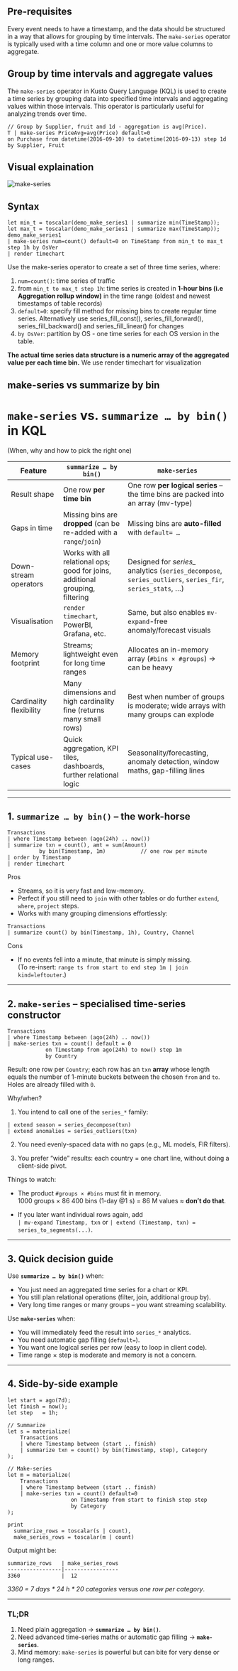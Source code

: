 

## Pre-requisites
Every event needs to have a timestamp, and the data should be structured in a way that allows for grouping by time intervals. The `make-series` operator is typically used with a time column and one or more value columns to aggregate.

## Group by time intervals and aggregate values
The `make-series` operator in Kusto Query Language (KQL) is used to create a time series by grouping data into specified time intervals and aggregating values within those intervals. This operator is particularly useful for analyzing trends over time.
```
// Group by Supplier, fruit and 1d - aggregation is avg(Price).
T | make-series PriceAvg=avg(Price) default=0
on Purchase from datetime(2016-09-10) to datetime(2016-09-13) step 1d by Supplier, Fruit
```

## Visual explaination

![make-series](./images/make-series.png)


## Syntax
```kql  
let min_t = toscalar(demo_make_series1 | summarize min(TimeStamp));
let max_t = toscalar(demo_make_series1 | summarize max(TimeStamp));
demo_make_series1
| make-series num=count() default=0 on TimeStamp from min_t to max_t step 1h by OsVer
| render timechart 
``` 

Use the make-series operator to create a set of three time series, where:
1. `num=count()`: time series of traffic
2. from `min_t to max_t step 1h`: time series is created in **1-hour bins (i.e Aggregation rollup window)** in the time range (oldest and newest timestamps of table records)
3. `default=0`: specify fill method for missing bins to create regular time series. Alternatively use series_fill_const(), series_fill_forward(), series_fill_backward() and series_fill_linear() for changes
4. `by OsVer`: partition by OS - one time series for each OS version in the table.

**The actual time series data structure is a numeric array of the aggregated value per each time bin.** 
We use render timechart for visualization

## make-series vs summarize by bin

# `make-series` vs. `summarize … by bin()` in KQL  
(When, why and how to pick the right one)

| Feature | `summarize … by bin()` | `make-series` |
|---------|-----------------------|---------------|
| Result shape | One row **per time bin** | One row **per logical series** – the time bins are packed into an array (mv-type) |
| Gaps in time | Missing bins are **dropped** (can be re-added with a `range`/`join`) | Missing bins are **auto-filled** with `default= …` |
| Down-stream operators | Works with all relational ops; good for joins, additional grouping, filtering | Designed for *series\_* analytics (`series_decompose`, `series_outliers`, `series_fir`, `series_stats`, …) |
| Visualisation | `render timechart`, PowerBI, Grafana, etc. | Same, but also enables `mv-expand`-free anomaly/forecast visuals |
| Memory footprint | Streams; lightweight even for long time ranges | Allocates an in-memory array (`#bins × #groups`) → can be heavy |
| Cardinality flexibility | Many dimensions and high cardinality fine (returns many small rows) | Best when number of groups is moderate; wide arrays with many groups can explode |
| Typical use-cases | Quick aggregation, KPI tiles, dashboards, further relational logic | Seasonality/forecasting, anomaly detection, window maths, gap-filling lines |

---

## 1. `summarize … by bin()` – the work-horse

```kusto
Transactions
| where Timestamp between (ago(24h) .. now())
| summarize txn = count(), amt = sum(Amount)
          by bin(Timestamp, 1m)           // one row per minute
| order by Timestamp
| render timechart
```

Pros  
* Streams, so it is very fast and low-memory.  
* Perfect if you still need to `join` with other tables or do further `extend`, `where`, `project` steps.  
* Works with many grouping dimensions effortlessly:

```kusto
Transactions
| summarize count() by bin(Timestamp, 1h), Country, Channel
```

Cons  
* If no events fell into a minute, that minute is simply missing.  
  (To re-insert: `range ts from start to end step 1m | join kind=leftouter`.)

---

## 2. `make-series` – specialised time-series constructor

```kusto
Transactions
| where Timestamp between (ago(24h) .. now())
| make-series txn = count() default = 0
            on Timestamp from ago(24h) to now() step 1m
            by Country
```

Result: one row per `Country`; each row has an `txn` **array** whose length equals the number of 1-minute buckets between the chosen `from` and `to`. Holes are already filled with `0`.

Why/when?

1. You intend to call one of the `series_*` family:

```kusto
| extend season = series_decompose(txn)
| extend anomalies = series_outliers(txn)
```

2. You need evenly-spaced data with no gaps (e.g., ML models, FIR filters).

3. You prefer “wide” results: each country = one chart line, without doing a client-side pivot.

Things to watch:

* The product `#groups × #bins` must fit in memory.  
  1000 groups × 86 400 bins (1-day @1 s) = 86 M values ≈ **don’t do that**.

* If you later want individual rows again, add  
  `| mv-expand Timestamp, txn` or `| extend (Timestamp, txn) = series_to_segments(...)`.

---

## 3. Quick decision guide

Use **`summarize … by bin()`** when:

* You just need an aggregated time series for a chart or KPI.  
* You still plan relational operations (filter, join, additional group by).  
* Very long time ranges or many groups – you want streaming scalability.

Use **`make-series`** when:

* You will immediately feed the result into `series_*` analytics.  
* You need automatic gap filling (`default=`).  
* You want one logical series per row (easy to loop in client code).  
* Time range × step is moderate and memory is not a concern.

---

## 4. Side-by-side example

```kusto
let start = ago(7d);
let finish = now();
let step   = 1h;

// Summarize
let s = materialize(
    Transactions
    | where Timestamp between (start .. finish)
    | summarize txn = count() by bin(Timestamp, step), Category
);

// Make-series
let m = materialize(
    Transactions
    | where Timestamp between (start .. finish)
    | make-series txn = count() default=0
                    on Timestamp from start to finish step step
                    by Category
);

print
  summarize_rows = toscalar(s | count),
  make_series_rows = toscalar(m | count)
```

Output might be:

```
summarize_rows   | make_series_rows
-----------------|-----------------
3360             |  12
```

*3360 = 7 days * 24 h * 20 categories* versus *one row per category*.

---

### TL;DR

1. Need plain aggregation → **`summarize … by bin()`**.  
2. Need advanced time-series maths or automatic gap filling → **`make-series`**.  
3. Mind memory: `make-series` is powerful but can bite for very dense or long ranges.